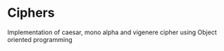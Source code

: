 # Ciphers
Implementation of caesar,  mono alpha and vigenere cipher using Object oriented programming
